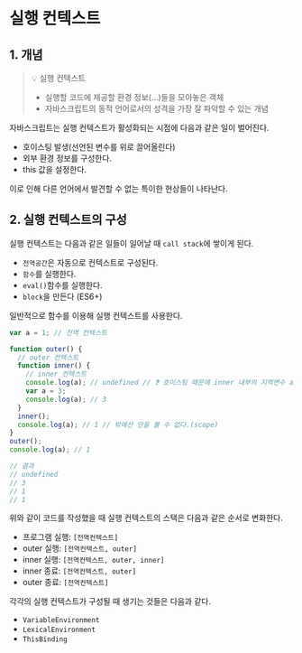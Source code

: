 # 실행 컨텍스트

## 1. 개념

> 💡 실행 컨텍스트
>
> - 실행할 코드에 제공할 환경 정보(...)들을 모아놓은 객체
> - 자바스크립트의 동적 언어로서의 성격을 가장 잘 파악할 수 있는 개념

자바스크립트는 실행 컨텍스트가 활성화되는 시점에 다음과 같은 일이 벌어진다.

- 호이스팅 발생(선언된 변수를 위로 끌어올린다)
- 외부 환경 정보를 구성한다.
- this 값을 설정한다.

이로 인해 다른 언어에서 발견할 수 없는 특이한 현상들이 나타난다.

## 2. 실행 컨텍스트의 구성

실행 컨텍스트는 다음과 같은 일들이 일어날 때 `call stack`에 쌓이게 된다.

- `전역공간`은 자동으로 컨텍스트로 구성된다.
- `함수`를 실행한다.
- `eval()`함수를 실행한다.
- `block`을 만든다 (ES6+)

일반적으로 함수를 이용해 실행 컨텍스트를 사용한다.

```js
var a = 1; // 전역 컨텍스트

function outer() {
  // outer 컨텍스트
  function inner() {
    // inner 컨텍스트
    console.log(a); // undefined // ❓ 호이스팅 때문에 inner 내부의 지역변수 a가 끌어올려지기 때문
    var a = 3;
    console.log(a); // 3
  }
  inner();
  console.log(a); // 1 // 밖에선 안을 볼 수 없다.(scope)
}
outer();
console.log(a); // 1
```

```js
// 결과
// undefined
// 3
// 1
// 1
```

위와 같이 코드를 작성했을 때 실행 컨텍스트의 스택은 다음과 같은 순서로 변화한다.

- 프로그램 실행: `[전역컨텍스트]`
- outer 실행: `[전역컨텍스트, outer]`
- inner 실행: `[전역컨텍스트, outer, inner]`
- inner 종료: `[전역컨텍스트, outer]`
- outer 종료: `[전역컨텍스트]`

각각의 실행 컨텍스트가 구성될 때 생기는 것들은 다음과 같다.

- `VariableEnvironment`
- `LexicalEnvironment`
- `ThisBinding`
